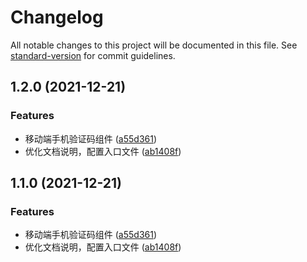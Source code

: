 # Changelog

All notable changes to this project will be documented in this file. See [standard-version](https://github.com/conventional-changelog/standard-version) for commit guidelines.

## 1.2.0 (2021-12-21)


### Features

* 移动端手机验证码组件 ([a55d361](https://github.com/justbecoder/rc-codebox/commit/a55d3615780900b06bfe42a7da63ea5b23ac2f1c))
* 优化文档说明，配置入口文件 ([ab1408f](https://github.com/justbecoder/rc-codebox/commit/ab1408f8544ec9bb63addd5f29f1d7a0ff1edc8f))

## 1.1.0 (2021-12-21)


### Features

* 移动端手机验证码组件 ([a55d361](https://github.com/justbecoder/rc-codebox/commit/a55d3615780900b06bfe42a7da63ea5b23ac2f1c))
* 优化文档说明，配置入口文件 ([ab1408f](https://github.com/justbecoder/rc-codebox/commit/ab1408f8544ec9bb63addd5f29f1d7a0ff1edc8f))
